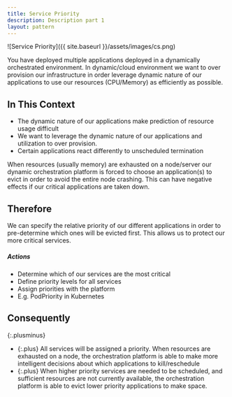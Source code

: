 ```yaml
---
title: Service Priority
description: Description part 1
layout: pattern
---
```


![Service Priority]({{ site.baseurl }}/assets/images/cs.png)


You have deployed multiple applications deployed in a dynamically orchestrated environment. In dynamic/cloud environment we want to over provision our infrastructure in order leverage dynamic nature of our applications to use our resources (CPU/Memory) as efficiently as possible. 

## In This Context

* The dynamic nature of our applications make prediction of resource usage difficult
* We want to leverage the dynamic nature of our applications and utilization to over provision.
* Certain applications react differently to unscheduled termination

When resources (usually memory) are exhausted on a node/server our dynamic orchestration platform is forced to choose an application(s) to evict in order to avoid the entire node crashing. This can have negative effects if our critical applications are taken down.

## Therefore

We can specify the relative priority of our different applications in order to pre-determine which ones will be evicted first. This allows us to protect our more critical services.

##### Actions
- Determine which of our services are the most critical
- Define priority levels for all services
- Assign priorities with the platform
- E.g. PodPriority in Kubernetes

## Consequently

{:.plusminus}
- {:.plus} All services will be assigned a priority.
When resources are exhausted on a node, the orchestration platform is able to make more intelligent decisions about which applications to kill/reschedule
- {:.plus} When higher priority services are needed to be scheduled, and sufficient resources are not currently available, the orchestration platform is able to evict lower priority applications to make space.
